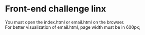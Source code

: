 # Front-end challenge linx

You must open the index.html or email.html on the browser.<br>
For better visualization of email.html, page width must be in 600px;<br>


